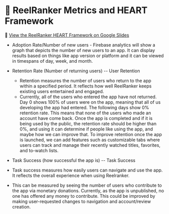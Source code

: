 # 🎯 ReelRanker Metrics and HEART Framework

🔗 [View the ReelRanker HEART Framework on Google Slides](https://docs.google.com/presentation/d/1iVC6YgqqU15OykSA6jed_ux97ov4fDDz_b2eMzn7AvU/edit?slide=id.gc8216bd24_20_0#slide=id.gc8216bd24_20_0)

- Adoption Rate/Number of new users - Firebase analytics will show a graph that depicts the number of new users to an app. It can display results based on things like app version or platform and it can be viewed in timespans of day, week, and month.


- Retention Rate (Number of returning users) -- User Retention
  - Retention measures the number of users who return to the app within a specified period. It reflects how well ReelRanker keeps existing users entertained and engaged.
  - Currently, all of the users who entered the app have not returned. Day 0 shows 100% of users were on the app, meaning that all of us developing the app had entered. The following       days show 0% retention rate. This means that none of the users who made an account have come back. Once the app is completed and if it is being used by the public, the retention        rate should be higher than 0%, and using it can determine if people like using the app, and maybe how we can improve that. To improve retention once the app is launched, we can add     features such as customizable tabs where users can track and manage their recently watched titles, favorites, and to-watch lists.

- Task Success (how successful the app is) -- Task Success
- Task success measures how easily users can navigate and use the app. It reflects the overall experience when using Reelranker.
- This can be measured by seeing the number of users who contribute to the app via monetary donations. Currently, as the app is unpublished, no one has offered any money to contribute. This could be improved by making user-requested changes to navigation and account/review creation.

